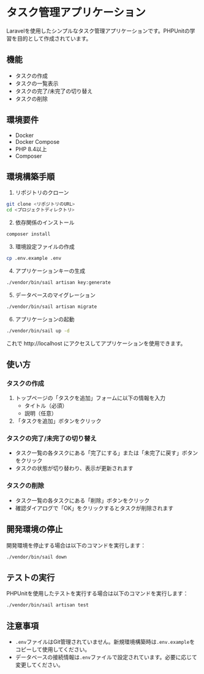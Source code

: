 # タスク管理アプリケーション

Laravelを使用したシンプルなタスク管理アプリケーションです。PHPUnitの学習を目的として作成されています。

## 機能

- タスクの作成
- タスクの一覧表示
- タスクの完了/未完了の切り替え
- タスクの削除

## 環境要件

- Docker
- Docker Compose
- PHP 8.4以上
- Composer

## 環境構築手順

1. リポジトリのクローン
```bash
git clone <リポジトリのURL>
cd <プロジェクトディレクトリ>
```

2. 依存関係のインストール
```bash
composer install
```

3. 環境設定ファイルの作成
```bash
cp .env.example .env
```

4. アプリケーションキーの生成
```bash
./vendor/bin/sail artisan key:generate
```

5. データベースのマイグレーション
```bash
./vendor/bin/sail artisan migrate
```

6. アプリケーションの起動
```bash
./vendor/bin/sail up -d
```

これで http://localhost にアクセスしてアプリケーションを使用できます。

## 使い方

### タスクの作成
1. トップページの「タスクを追加」フォームに以下の情報を入力
   - タイトル（必須）
   - 説明（任意）
2. 「タスクを追加」ボタンをクリック

### タスクの完了/未完了の切り替え
- タスク一覧の各タスクにある「完了にする」または「未完了に戻す」ボタンをクリック
- タスクの状態が切り替わり、表示が更新されます

### タスクの削除
- タスク一覧の各タスクにある「削除」ボタンをクリック
- 確認ダイアログで「OK」をクリックするとタスクが削除されます

## 開発環境の停止

開発環境を停止する場合は以下のコマンドを実行します：

```bash
./vendor/bin/sail down
```

## テストの実行

PHPUnitを使用したテストを実行する場合は以下のコマンドを実行します：

```bash
./vendor/bin/sail artisan test
```

## 注意事項

- `.env`ファイルはGit管理されていません。新規環境構築時は`.env.example`をコピーして使用してください。
- データベースの接続情報は`.env`ファイルで設定されています。必要に応じて変更してください。
